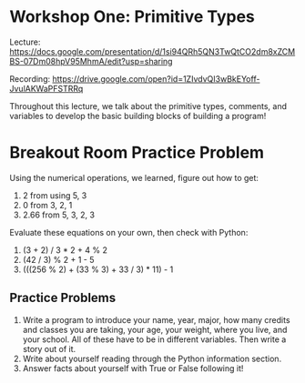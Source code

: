 # Workshop One: Primitive Types
Lecture: https://docs.google.com/presentation/d/1si94QRh5QN3TwQtCO2dm8xZCMBS-07Dm08hpV95MhmA/edit?usp=sharing

Recording: https://drive.google.com/open?id=1ZIvdvQI3wBkEYoff-JvulAKWaPFSTRRq

Throughout this lecture, we talk about the primitive types, comments, and variables
to develop the basic building blocks of building a program!

# Breakout Room Practice Problem
Using the numerical operations, we learned, figure out how to get:
1. 2 from using 5, 3
2. 0 from 3, 2, 1
3. 2.66 from 5, 3, 2, 3

Evaluate these equations on your own, then check with Python:
1. (3 + 2) / 3 * 2 + 4 % 2
2. (42 / 3) % 2 + 1 - 5
3. (((256 % 2) + (33 % 3) + 33 / 3) * 11) - 1

## Practice Problems
1. Write a program to introduce your name, year, major, how many credits and classes you are taking, your age, your weight, where you live, and your school. All of these have to be in different variables. Then write a story out of it.
2. Write about yourself reading through the Python information section.
3. Answer facts about yourself with True or False following it!
